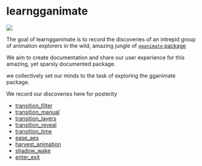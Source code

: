
<!-- README.md is generated from README.Rmd. Please edit that file -->

# learngganimate

![](transition_manual_files/figure-gfm/unnamed-chunk-2-1.gif)

The goal of learngganimate is to record the discoveries of an intrepid
group of animation explorers in the wild, amazing jungle of [`gganimate`
package](https://github.com/thomasp85/gganimate)

We aim to create documentation and share our user experience for this
amazing, yet sparsly documented package.

we collectively set our minds to the task of exploring the gganimate
package.

We record our discoveries here for posterity

  - [transition\_filter](transition_filter.md)
  - [transition\_manual](transition_manual.md)
  - [transition\_layers](transition_layers.md)
  - [transition\_reveal](transition_reveal/transition_reveal.md)
  - [transition\_time](transition_time/transition_time.md)
  - [ease\_aes](ease_aes.md)
  - [harvest\_animation](example_harvest_animation.md)
  - [shadow\_wake](shadow_wake.md)
  - [enter\_exit](enter_exit/enter_exit.md)
